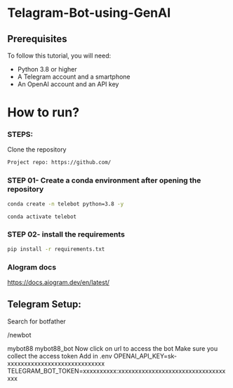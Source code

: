 # Telagram-Bot-using-GenAI


## Prerequisites

To follow this tutorial, you will need:

- Python 3.8 or higher
- A Telegram account and a smartphone
- An OpenAI account and an API key



# How to run?
### STEPS:

Clone the repository

```bash
Project repo: https://github.com/
```
### STEP 01- Create a conda environment after opening the repository

```bash
conda create -n telebot python=3.8 -y
```

```bash
conda activate telebot
```


### STEP 02- install the requirements
```bash
pip install -r requirements.txt
```


### AIogram docs
https://docs.aiogram.dev/en/latest/


## Telegram Setup:
Search for botfather

/newbot

mybot88
mybot88_bot
Now click on url to access the bot
Make sure you collect the access token
Add in .env
OPENAI_API_KEY=sk-xxxxxxxxxxxxxxxxxxxxxxxxxxxxx
TELEGRAM_BOT_TOKEN=xxxxxxxxxx:xxxxxxxxxxxxxxxxxxxxxxxxxxxxxxxxxxx
